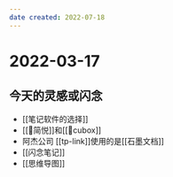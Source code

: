 ```yaml
---
date created: 2022-07-18
---
```


# 2022-03-17

## 今天的灵感或闪念

- [[笔记软件的选择]]
- [[🤖简悦]]和[[🤖cubox]]
- 阿杰公司 [[tp-link]]使用的是[[石墨文档]]
- [[闪念笔记]]
- [[思维导图]]
